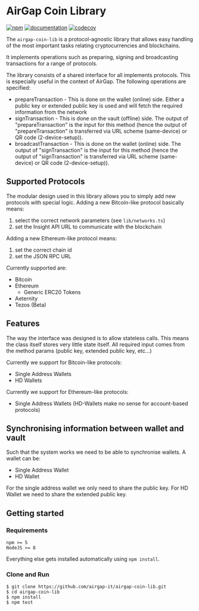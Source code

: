 # AirGap Coin Library

[![npm](https://img.shields.io/npm/v/airgap-coin-lib.svg?colorB=brightgreen)](https://www.npmjs.com/package/airgap-coin-lib)
[![documentation](https://img.shields.io/badge/documentation-online-brightgreen.svg)](https://airgap-it.github.io/airgap-coin-lib/)
[![codecov](https://img.shields.io/codecov/c/gh/airgap-it/airgap-coin-lib.svg)](https://codecov.io/gh/airgap-it/airgap-coin-lib/)

The `airgap-coin-lib` is a protocol-agnostic library that allows easy handling of the most important tasks relating cryptocurrencies and blockchains.

It implements operations such as preparing, signing and broadcasting transactions for a range of protocols.

The library consists of a shared interface for all implements protocols. This is especially useful in the context of AirGap. The following operations are specified:

- prepareTransaction - This is done on the wallet (online) side. Either a public key or extended public key is used and will fetch the required information from the network
- signTransaction - This is done on the vault (offline) side. The output of "prepareTransaction" is the input for this method (hence the output of "prepareTransaction" is transferred via URL scheme (same-device) or QR code (2-device-setup)).
- broadcastTransaction - This is done on the wallet (online) side. The output of "signTransaction" is the input for this method (hence the output of "signTransaction" is transferred via URL scheme (same-device) or QR code (2-device-setup)).

## Supported Protocols

The modular design used in this library allows you to simply add new protocols with special logic. Adding a new Bitcoin-like protocol basically means:

1. select the correct network parameters (see `lib/networks.ts`)
2. set the Insight API URL to communicate with the blockchain

Adding a new Ethereum-like protocol means:

1. set the correct chain id
2. set the JSON RPC URL

Currently supported are:

- Bitcoin
- Ethereum
  - Generic ERC20 Tokens
- Aeternity
- Tezos (Beta)

## Features

The way the interface was designed is to allow stateless calls. This means the class itself stores very little state itself.
All required input comes from the method params (public key, extended public key, etc...)

Currently we support for Bitcoin-like protocols:

- Single Address Wallets
- HD Wallets

Currently we support for Ethereum-like protocols:

- Single Address Wallets (HD-Wallets make no sense for account-based protocols)

## Synchronising information between wallet and vault

Such that the system works we need to be able to synchronise wallets. A wallet can be:

- Single Address Wallet
- HD Wallet

For the single address wallet we only need to share the public key. For HD Wallet we need to share the extended public key.

## Getting started

### Requirements

```
npm >= 5
NodeJS >= 8
```

Everything else gets installed automatically using `npm install`.

### Clone and Run

```
$ git clone https://github.com/airgap-it/airgap-coin-lib.git
$ cd airgap-coin-lib
$ npm install
$ npm test
```
